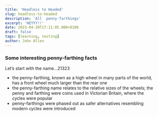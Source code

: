 ```yaml
---
title: 'Headless to Headed'
slug: headless-to-headed
description: 'All  penny-farthings'
excerpt: 'HEYYY!!'
date: 2023-04-30T17:11:05.000+0100
draft: false
tags: [learning, testing]
author: John Allen
---
```


### Some interesting penny-farthing facts

Let’s start with the name…21323

- the penny-farthing, known as a high wheel in many parts of the world, has a front wheel much larger than the rear one
- the penny-farthing name relates to the relative sizes of the wheels; the penny and farthing were coins used in Victorian Britain, where the cycles were popular
- penny-farthings were phased out as safer alternatives resembling modern cycles were introduced
